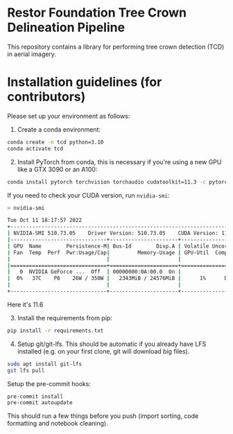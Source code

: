# Restor Foundation Tree Crown Delineation Pipeline

This repository contains a library for performing tree crown detection (TCD) in aerial imagery.

# Installation guidelines (for contributors)

Please set up your environment as follows:

1. Create a conda environment:

```bash
conda create -n tcd python=3.10
conda activate tcd
```

2. Install PyTorch from conda, this is necessary if you're using a new GPU like a GTX 3090 or an A100:

```bash
conda install pytorch torchvision torchaudio cudatoolkit=11.3 -c pytorch -c nvidia
```

If you need to check your CUDA version, run `nvidia-smi`:

```bash
> nvidia-smi

Tue Oct 11 18:17:57 2022       
+-----------------------------------------------------------------------------+
| NVIDIA-SMI 510.73.05    Driver Version: 510.73.05    CUDA Version: 11.6     |
|-------------------------------+----------------------+----------------------+
| GPU  Name        Persistence-M| Bus-Id        Disp.A | Volatile Uncorr. ECC |
| Fan  Temp  Perf  Pwr:Usage/Cap|         Memory-Usage | GPU-Util  Compute M. |
|                               |                      |               MIG M. |
|===============================+======================+======================|
|   0  NVIDIA GeForce ...  Off  | 00000000:0A:00.0  On |                  N/A |
|  0%   37C    P8    26W / 350W |   2343MiB / 24576MiB |      1%      Default |
|                               |                      |                  N/A |
+-------------------------------+----------------------+----------------------+
```

Here it's 11.6

3. Install the requirements from pip:

```bash
pip install -r requirements.txt
```

4. Setup git/git-lfs. This should be automatic if you already have LFS installed (e.g. on your first clone, git will download big files).

```bash
sudo apt install git-lfs
git lfs pull
```

Setup the pre-commit hooks:

```bash
pre-commit install
pre-commit autoupdate
```

This should run a few things before you push (import sorting, code formatting and notebook cleaning).